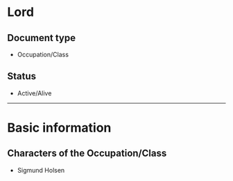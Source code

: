 # Lord

## Document type

 - Occupation/Class

## Status

 - Active/Alive

---

# Basic information

## Characters of the Occupation/Class

 - Sigmund Holsen
